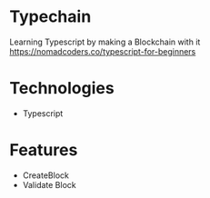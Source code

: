 # Typechain

Learning Typescript by making a Blockchain with it
https://nomadcoders.co/typescript-for-beginners


# Technologies

* Typescript


# Features

* CreateBlock
* Validate Block


